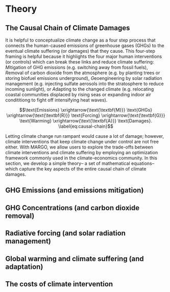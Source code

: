 # Theory

## The Causal Chain of Climate Damages

It is helpful to conceptualize climate change as a four step process that connects the human-caused emissions of greenhouse gases (GHGs) to the eventual climate suffering (or damages) that they cause. This four-step framing is helpful because it highlights the four major human interventions (or controls) which can break these links and reduce climate suffering: *M*itigation of GHG emissions (e.g. switching away from fossil fuels), *R*emoval of carbon dioxide from the atmosphere (e.g. by planting trees or storing biofuel emissions underground), *G*eoengineering by solar radiation management (e.g. injecting sulfate aerosols into the stratosphere to reduce incoming sunlight), or *A*dapting to the changed climate (e.g. relocating coastal communities displaced by rising seas or expanding indoor air condititiong to fight off intensifying heat waves).

```math
\text{Emissions}
\xrightarrow{\text{\textbf{M}}}
\text{GHGs}
\xrightarrow{\text{\textbf{R}}}
\text{Forcing}
\xrightarrow{\text{\textbf{G}}}
\text{Warming}
\xrightarrow{\text{\textbf{A}}}
\text{Damages}.
\label{eq:causal-chain}
```

Letting climate change run rampant would cause a lot of damage; however, climate interventions that keep climate change under control are not free either. With MARGO, we allow users to explore the trade-offs between climate interventions and climate suffering by employing an optimization framework commonly used in the climate-economics community. In this section, we develop a simple theory– a set of mathematical equations– which capture the key aspects of the entire causal chain of climate damages.

## GHG Emissions (and emissions mitigation)

## GHG Concentrations (and carbon dioxide removal)

## Radiative forcing (and solar radiation management)

## Global warming and climate suffering (and adaptation)

## The costs of climate intervention
